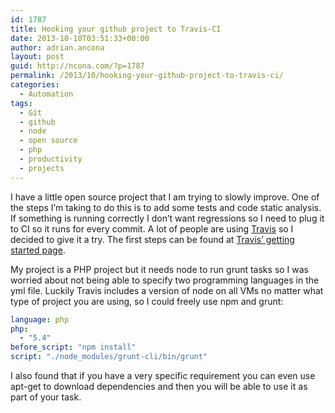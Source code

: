 ```yaml
---
id: 1787
title: Hooking your github project to Travis-CI
date: 2013-10-10T03:51:33+00:00
author: adrian.ancona
layout: post
guid: http://ncona.com/?p=1787
permalink: /2013/10/hooking-your-github-project-to-travis-ci/
categories:
  - Automation
tags:
  - Git
  - github
  - node
  - open source
  - php
  - productivity
  - projects
---
```

I have a little open source project that I am trying to slowly improve. One of the steps I&#8217;m taking to do this is to add some tests and code static analysis. If something is running correctly I don&#8217;t want regressions so I need to plug it to CI so it runs for every commit. A lot of people are using [Travis](https://travis-ci.org/ "Travis CI") so I decided to give it a try. The first steps can be found at [Travis&#8217; getting started page](http://about.travis-ci.org/docs/user/getting-started/ "Travis getting started").

My project is a PHP project but it needs node to run grunt tasks so I was worried about not being able to specify two programming languages in the yml file. Luckily Travis includes a version of node on all VMs no matter what type of project you are using, so I could freely use npm and grunt:

```yml
language: php
php:
  - "5.4"
before_script: "npm install"
script: "./node_modules/grunt-cli/bin/grunt"
```

I also found that if you have a very specific requirement you can even use apt-get to download dependencies and then you will be able to use it as part of your task.
